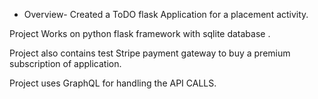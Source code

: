 * Overview-
Created a ToDO flask Application for a placement activity.

Project Works on python flask framework with sqlite database .

Project also contains test Stripe payment gateway to buy a premium subscription of application.

Project uses GraphQL for handling the API CALLS.



